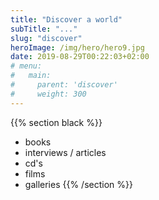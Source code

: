 ```yaml
---
title: "Discover a world"
subTitle: "..."
slug: "discover"
heroImage: /img/hero/hero9.jpg
date: 2019-08-29T00:22:03+02:00
# menu:
#   main:
#     parent: 'discover'
#     weight: 300
---
```


{{% section black %}}
- books
- interviews / articles
- cd's
- films
- galleries
{{% /section %}}